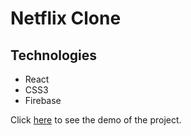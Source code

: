 # Netflix Clone

## Technologies

* React
* CSS3
* Firebase

Click [here](https://react-netflix-clone-4b7e3.web.app/) to see the demo of the project.
